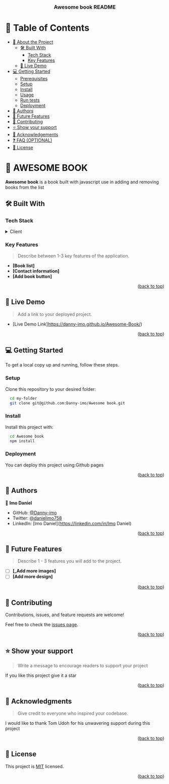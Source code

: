 <a name="readme-top"></a>



<div align="center">

  <h3><b>Awesome book README</b></h3>

</div>


# 📗 Table of Contents

- [📖 About the Project](#about-project)
  - [🛠 Built With](#built-with)
    - [Tech Stack](#tech-stack)
    - [Key Features](#key-features)
  - [🚀 Live Demo](#live-demo)
- [💻 Getting Started](#getting-started)
  - [Prerequisites](#prerequisites)
  - [Setup](#setup)
  - [Install](#install)
  - [Usage](#usage)
  - [Run tests](#run-tests)
  - [Deployment](#deployment)
- [👥 Authors](#authors)
- [🔭 Future Features](#future-features)
- [🤝 Contributing](#contributing)
- [⭐️ Show your support](#support)
- [🙏 Acknowledgements](#acknowledgements)
- [❓ FAQ (OPTIONAL)](#faq)
- [📝 License](#license)

<!-- PROJECT DESCRIPTION -->

# 📖 AWESOME BOOK <a name="about-project"></a>


**Awesome book** is a book built with javascript use in adding and removing books from the list

## 🛠 Built With <a name="built-with"></a>

### Tech Stack <a name="tech-stack"></a>


<details>
  <summary>Client</summary>
  <ul>
    <li><a href="https://reactjs.org/">Vanila Javascript</a></li>
  </ul>
</details>



### Key Features <a name="key-features"></a>

> Describe between 1-3 key features of the application.

- **[Book list]**
- **[Contact information]**
- **[Add book button]**

<p align="right">(<a href="#readme-top">back to top</a>)</p>


## 🚀 Live Demo <a name="live-demo"></a>

> Add a link to your deployed project.

- [Live Demo Link]https://danny-imo.github.io/Awesome-Book/)

<p align="right">(<a href="#readme-top">back to top</a>)</p>


## 💻 Getting Started <a name="getting-started"></a>

To get a local copy up and running, follow these steps.


### Setup

Clone this repository to your desired folder:


```sh
  cd my-folder
  git clone git@github.com:Danny-imo/Awesome book.git
```


### Install

Install this project with:



```sh
  cd Awesome book
  npm install
```


### Deployment

You can deploy this project using:Github pages


<p align="right">(<a href="#readme-top">back to top</a>)</p>


## 👥 Authors <a name="authors"></a>


👤 **Imo Daniel**

- GitHub: [@Danny-imo](https://github.com/Daniel-imo)
- Twitter: [@danielimo758](https://twitter.com/danielimo758)
- LinkedIn: [Imo Daniel](https://linkedin.com/in/Imo Daniel)


<p align="right">(<a href="#readme-top">back to top</a>)</p>


## 🔭 Future Features <a name="future-features"></a>

> Describe 1 - 3 features you will add to the project.

- [ ] **[_Add more images]**
- [ ] **[Add more design]**

<p align="right">(<a href="#readme-top">back to top</a>)</p>


## 🤝 Contributing <a name="contributing"></a>

Contributions, issues, and feature requests are welcome!

Feel free to check the [issues page](../../issues/).

<p align="right">(<a href="#readme-top">back to top</a>)</p>


## ⭐️ Show your support <a name="support"></a>

> Write a message to encourage readers to support your project

If you like this project give it a star

<p align="right">(<a href="#readme-top">back to top</a>)</p>


## 🙏 Acknowledgments <a name="acknowledgements"></a>

> Give credit to everyone who inspired your codebase.

I would like to thank Tom Udoh for his unwavering support during this project

<p align="right">(<a href="#readme-top">back to top</a>)</p>




## 📝 License <a name="license"></a>

This project is [MIT](./MIT.md) licensed.


<p align="right">(<a href="#readme-top">back to top</a>)</p>
